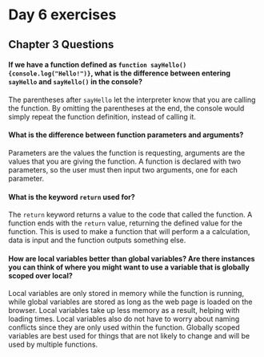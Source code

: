 # Day 6 exercises

## Chapter 3 Questions

####  If we have a function defined as `function sayHello(){console.log("Hello!")}`, what is the difference between entering `sayHello` and `sayHello()` in the console?

The parentheses after `sayHello` let the interpreter know that you are calling the function. By omitting the parentheses at the end, the console would simply repeat the function definition, instead of calling it.

####  What is the difference between function parameters and arguments?

Parameters are the values the function is requesting, arguments are the values that you are giving the function. A function is declared with two parameters, so the user must then input two arguments, one for each parameter.

#### What is the keyword `return` used for?

The `return` keyword returns a value to the code that called the function. A function ends with the `return` value, returning the defined value for the function. This is used to make a function that will perform a a calculation, data is input and the function outputs something else.

#### How are local variables better than global variables? Are there instances you can think of where you might want to use a variable that is globally scoped over local?

Local variables are only stored in memory while the function is running, while global variables are stored as long as the web page is loaded on the browser.  Local variables take up less memory as a result, helping with loading times.  Local variables also do not have to worry about naming conflicts since they are only used within the function.  Globally scoped variables are best used for things that are not likely to change and will be used by multiple functions.
